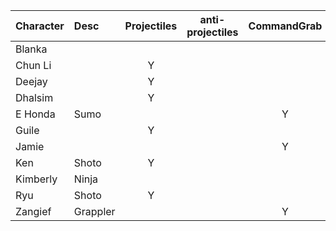 | Character | Desc | Projectiles | anti-projectiles | CommandGrab |  Charge | Stock | Teleport |
| :--- | :-- | :-----------: | :--: | :--: | :--: | :--: | :--: |
| Blanka  ||  | | | Y | Y | |
| Chun Li  || Y | | | | | |
| Deejay  || Y | | |  |  | |
| Dhalsim || Y | | | | | Y |
| E Honda |Sumo|  | | Y | | | Y |
| Guile || Y | | | Y | | |
| Jamie || | | Y | | Y | |
| Ken |Shoto| Y | | | | | |
| Kimberly | Ninja|  | | | | Y | Y |
| Ryu |Shoto| Y | | | | | |
| Zangief |Grappler|  | | Y | | | |

